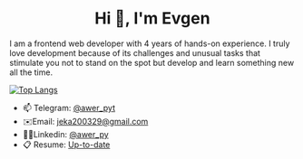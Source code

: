 <h1 align="center">Hi 👋, I'm Evgen</h1>


I am a frontend web developer with 4 years of hands-on experience. I truly love development because of its challenges and unusual tasks that stimulate you not to stand on the spot but develop and learn something new all the time.

[![Top Langs](https://github-readme-stats.vercel.app/api/top-langs/?username=werpy&layout=compact&theme=onedark)](https://github.com/anuraghazra/github-readme-stats)


- 📫 Telegram: [@awer_pyt](https://t.me/awer_pyt)
- ✉️Email: [jeka200329@gmail.com](mailto:jeka200329@gmail.com)
- 🧑‍💻Linkedin: [@awer_py](https://www.linkedin.com/in/awer-py-60029119b/)
- 📋 Resume: [Up-to-date](https://github.com/werpy/werpy/blob/main/Resume) 
